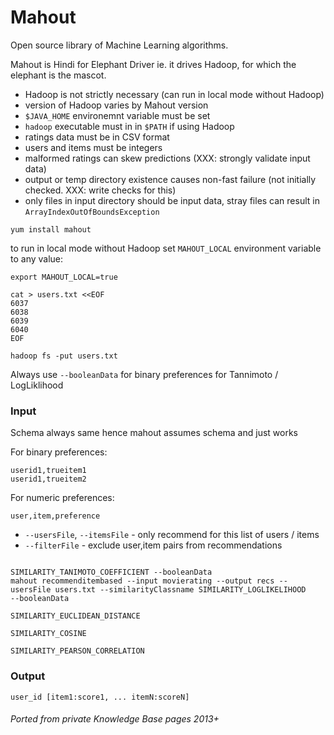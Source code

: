 # Mahout

Open source library of Machine Learning algorithms.

Mahout is Hindi for Elephant Driver ie. it drives Hadoop, for which the elephant is the mascot.

- Hadoop is not strictly necessary (can run in local mode without Hadoop)
- version of Hadoop varies by Mahout version
- `$JAVA_HOME` environemnt variable must be set
- `hadoop` executable must in in `$PATH` if using Hadoop
- ratings data must be in CSV format
- users and items must be integers
- malformed ratings can skew predictions (XXX: strongly validate input data)
- output or temp directory existence causes non-fast failure (not initially checked. XXX: write checks for this)
- only files in input directory should be input data, stray files can result in `ArrayIndexOutOfBoundsException`

```shell
yum install mahout
```

to run in local mode without Hadoop set `MAHOUT_LOCAL` environment variable to any value:

```shell
export MAHOUT_LOCAL=true
```

```shell
cat > users.txt <<EOF
6037
6038
6039
6040
EOF
```

```shell
hadoop fs -put users.txt
```

Always use `--booleanData` for binary preferences for Tannimoto / LogLiklihood

### Input

Schema always same hence mahout assumes schema and just works

For binary preferences:

```
userid1,trueitem1
userid1,trueitem2
```

For numeric preferences:

```
user,item,preference
```

- `--usersFile`, `--itemsFile` - only recommend for this list of users / items
- `--filterFile` - exclude user,item pairs from recommendations

```
                                                                                                        SIMILARITY_TANIMOTO_COEFFICIENT --booleanData
mahout recommenditembased --input movierating --output recs --usersFile users.txt --similarityClassname SIMILARITY_LOGLIKELIHOOD        --booleanData
                                                                                                        SIMILARITY_EUCLIDEAN_DISTANCE
                                                                                                        SIMILARITY_COSINE
                                                                                                        SIMILARITY_PEARSON_CORRELATION
```

### Output

```
user_id [item1:score1, ... itemN:scoreN]
```

###### Ported from private Knowledge Base pages 2013+
